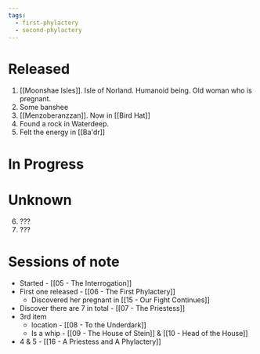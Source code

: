 ```yaml
---
tags:
  - first-phylactery
  - second-phylactery
---
```


# Released

1. [[Moonshae Isles]]. Isle of Norland. Humanoid being. Old woman who is pregnant.
2. Some banshee 
3.  [[Menzoberanzzan]]. Now in [[Bird Hat]]
4. Found a rock in Waterdeep. 
5. Felt the energy in [[Ba'dr]]

# In Progress

# Unknown

6. ???
7. ???

# Sessions of note

* Started - [[05 - The Interrogation]]
* First one released - [[06 - The First Phylactery]]
	* Discovered her pregnant in [[15 - Our Fight Continues]]
* Discover there are 7 in total - [[07 - The Priestess]]
* 3rd item
	* location - [[08 - To the Underdark]]
	* Is a whip - [[09 - The House of Stein]] & [[10 - Head of the House]]
* 4 & 5 - [[16 - A Priestess and A Phylactery]]